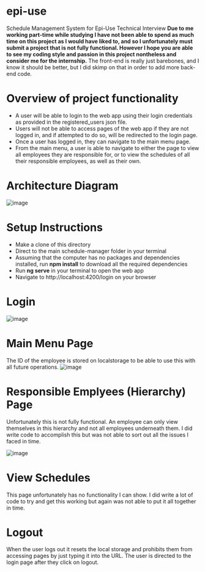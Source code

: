 # epi-use
Schedule Management System for Epi-Use Technical Interview
**Due to me working part-time while studying I have not been able to spend as much time on this project as I would have liked to, and so I unfortunately must submit a project that is not fully functional. However I hope you are able to see my coding style and passion in this project nontheless and consider me for the internship.** The front-end is really just barebones, and I know it should be better, but I did skimp on that in order to add more back-end code.

# Overview of project functionality
- A user will be able to login to the web app using their login credentials as provided in the registered_users json file.
- Users will not be able to access pages of the web app if they are not logged in, and if attempted to do so, will be redirected to the login page.
- Once a user has logged in, they can navigate to the main menu page. 
- From the main menu, a user is able to navigate to either the page to view all employees they are responsible for, or to view the schedules of all their responsible employees, as well as their own.

# Architecture Diagram
![image](https://user-images.githubusercontent.com/19359163/185963378-c1e6cb49-7be2-4000-bd15-227823c5869f.png)

# Setup Instructions
- Make a clone of this directory
- Direct to the main schedule-manager folder in your terminal
- Assuming that the computer has no packages and dependencies installed, run **npm install** to download all the required dependencies
- Run **ng serve** in your terminal to open the web app
- Navigate to http://localhost:4200/login on your browser

# Login
![image](https://user-images.githubusercontent.com/19359163/185966877-54cbd2fa-bb80-4bc9-b6c3-5b5e4e70161a.png)

# Main Menu Page
The ID of the employee is stored on localstorage to be able to use this with all future operations.
![image](https://user-images.githubusercontent.com/19359163/185966962-0dd3360e-478b-4693-9199-91d04655b2d4.png)

# Responsible Emplyees (Hierarchy) Page
Unfortunately this is not fully functional. An employee can only view themselves in this hierarchy and not all employees underneath them. I did write code to accomplish this but was not able to sort out all the issues I faced in time.

![image](https://user-images.githubusercontent.com/19359163/185967132-88198fbb-0378-4041-ac53-0a9fbcde3f06.png)

# View Schedules
This page unfortunately has no functionality I can show. I did write a lot of code to try and get this working but again was not able to put it all together in time.

# Logout
When the user logs out it resets the local storage and prohibits them from accessing pages by just typing it into the URL. The user is directed to the login page after they click on logout.

